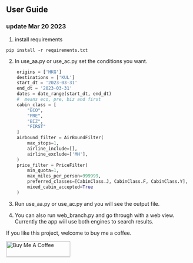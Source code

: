 ## User Guide
### update Mar 20 2023
1. install requirements
```
pip install -r requirements.txt
```
2. In use_aa.py or use_ac.py set the conditions you want.
```python
    origins = ['HKG']
    destinations = ['KUL']
    start_dt = '2023-03-31'
    end_dt = '2023-03-31'
    dates = date_range(start_dt, end_dt)
    #  means eco, pre, biz and first
    cabin_class = [
        "ECO",
        "PRE",
        "BIZ",
        "FIRST"
    ]
    airbound_filter = AirBoundFilter(
        max_stops=1,
        airline_include=[],
        airline_exclude=['MH'],
    )
    price_filter = PriceFilter(
        min_quota=1,
        max_miles_per_person=999999,
        preferred_classes=[CabinClass.J, CabinClass.F, CabinClass.Y],
        mixed_cabin_accepted=True
    )
```
3. Run use_aa.py or use_ac.py and you will see the output file.

4. You can also run web_branch.py and go through with a web view. Currently the app wiil use both engines to search results.


If you like this project, welcome to buy me a coffee.

<a href="https://www.buymeacoffee.com/xmsley" target="_blank"><img src="https://www.buymeacoffee.com/assets/img/custom_images/orange_img.png" alt="Buy Me A Coffee" style="height: 41px !important;width: 174px !important;box-shadow: 0px 3px 2px 0px rgba(190, 190, 190, 0.5) !important;-webkit-box-shadow: 0px 3px 2px 0px rgba(190, 190, 190, 0.5) !important;" ></a>
